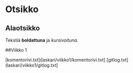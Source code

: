 # Otsikko
## Alaotsikko ##
Tekstiä **boldattuna** ja *kursivoituna*.

##Viikko 1

[komentorivi.txt](laskari/viikko1/komentorivi.txt]
[gitlog.txt](laskari/viikko1/gitlog.txt]
